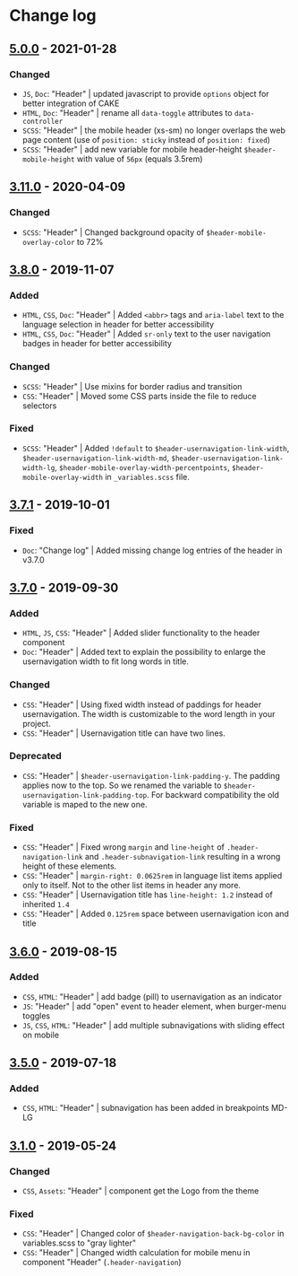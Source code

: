 # Change log

## [5.0.0](https://github.com/cake-hub/lidl-web-bootstrap_theme/tree/v5.0.0) - 2021-01-28

### Changed

* `JS`, `Doc`: "Header" | updated javascript to provide `options` object for better integration of CAKE
* `HTML`, `Doc`: "Header" | rename all `data-toggle` attributes to `data-controller`
* `SCSS`: "Header" | the mobile header (xs-sm) no longer overlaps the web page content (use of `position: sticky` instead of `position: fixed`)
* `SCSS`: "Header" | add new variable for mobile header-height `$header-mobile-height` with value of `56px` (equals 3.5rem)


## [3.11.0](https://www.secrz.de/bitbucket/projects/CAKE/repos/phoenix/browse?at=refs%2Ftags%2Fv3.11.0) - 2020-04-09

### Changed

* `SCSS`: "Header" | Changed background opacity of `$header-mobile-overlay-color` to 72%


## [3.8.0](https://www.secrz.de/bitbucket/projects/CAKE/repos/phoenix/browse?at=refs%2Ftags%2Fv3.8.0) - 2019-11-07

### Added

* `HTML`, `CSS`, `Doc`: "Header" | Added `<abbr>` tags and `aria-label` text to the language selection in header for better accessibility
* `HTML`, `CSS`, `Doc`: "Header" | Added `sr-only` text to the user navigation badges in header for better accessibility

### Changed

* `SCSS`: "Header" | Use mixins for border radius and transition
* `CSS`: "Header" | Moved some CSS parts inside the file to reduce selectors

### Fixed

* `SCSS`: "Header" | Added `!default` to `$header-usernavigation-link-width`, `$header-usernavigation-link-width-md`, `$header-usernavigation-link-width-lg`, `$header-mobile-overlay-width-percentpoints`, `$header-mobile-overlay-width` in `_variables.scss` file.


## [3.7.1](https://www.secrz.de/bitbucket/projects/CAKE/repos/phoenix/browse?at=refs%2Ftags%2Fv3.7.1) - 2019-10-01

### Fixed

* `Doc`: "Change log" | Added missing change log entries of the header in v3.7.0


## [3.7.0](https://www.secrz.de/bitbucket/projects/CAKE/repos/phoenix/browse?at=refs%2Ftags%2Fv3.7.0) - 2019-09-30

### Added

* `HTML`, `JS`, `CSS`: "Header" | Added slider functionality to the header component
* `Doc`: "Header" | Added text to explain the possibility to enlarge the usernavigation width to fit long words in title.

### Changed

* `CSS`: "Header" | Using fixed width instead of paddings for header usernavigation. The width is customizable to the word length in your project.
* `CSS`: "Header" | Usernavigation title can have two lines.

### Deprecated

* `CSS`: "Header" | `$header-usernavigation-link-padding-y`. The padding applies now to the top. So we renamed the variable to `$header-usernavigation-link-padding-top`. For backward compatibility the old variable is maped to the new one.

### Fixed

* `CSS`: "Header" | Fixed wrong `margin` and `line-height` of `.header-navigation-link` and `.header-subnavigation-link` resulting in a wrong height of these elements.
* `CSS`: "Header" | `margin-right: 0.0625rem` in language list items applied only to itself. Not to the other list items in header any more.
* `CSS`: "Header" | Usernavigation title has `line-height: 1.2` instead of inherited `1.4`
* `CSS`: "Header" | Added `0.125rem` space between usernavigation icon and title


## [3.6.0](https://www.secrz.de/bitbucket/projects/CAKE/repos/phoenix/browse?at=refs%2Ftags%2Fv3.6.0) - 2019-08-15

### Added

* `CSS`, `HTML`: "Header" | add badge (pill) to usernavigation as an indicator
* `JS`: "Header" | add "open" event to header element, when burger-menu toggles
* `JS`, `CSS`, `HTML`: "Header" | add multiple subnavigations with sliding effect on mobile


## [3.5.0](https://www.secrz.de/bitbucket/projects/CAKE/repos/phoenix/browse?at=refs%2Ftags%2Fv3.5.0) - 2019-07-18

### Added

* `CSS`, `HTML`: "Header" | subnavigation has been added in breakpoints MD-LG


## [3.1.0](https://www.secrz.de/bitbucket/projects/CAKE/repos/phoenix/browse?at=refs%2Ftags%2Fv3.1.0) - 2019-05-24

### Changed

* `CSS`, `Assets`: "Header" | component get the Logo from the theme

### Fixed

* `CSS`: "Header" | Changed color of `$header-navigation-back-bg-color` in variables.scss to "gray lighter"
* `CSS`: "Header" | Changed width calculation for mobile menu in component "Header" (`.header-navigation`)
